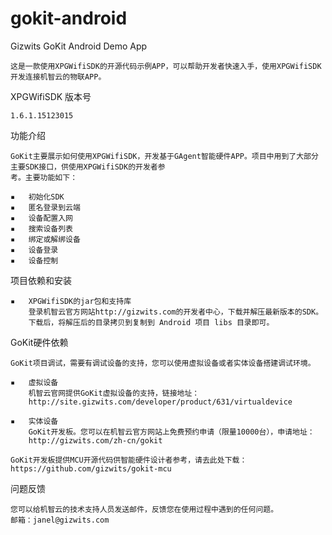 gokit-android
=============

Gizwits GoKit Android Demo App

    这是一款使用XPGWifiSDK的开源代码示例APP，可以帮助开发者快速入手，使用XPGWifiSDK开发连接机智云的物联APP。

XPGWifiSDK 版本号

    1.6.1.15123015

功能介绍

    GoKit主要展示如何使用XPGWifiSDK，开发基于GAgent智能硬件APP。项目中用到了大部分主要SDK接口，供使用XPGWifiSDK的开发者参
    考。主要功能如下：

    ▪	初始化SDK
    ▪	匿名登录到云端
    ▪	设备配置入网
    ▪	搜索设备列表
    ▪	绑定或解绑设备
    ▪	设备登录
    ▪	设备控制


项目依赖和安装

    ▪	XPGWifiSDK的jar包和支持库
        登录机智云官方网站http://gizwits.com的开发者中心，下载并解压最新版本的SDK。
        下载后，将解压后的目录拷贝到复制到 Android 项目 libs 目录即可。



GoKit硬件依赖

    GoKit项目调试，需要有调试设备的支持，您可以使用虚拟设备或者实体设备搭建调试环境。

    ▪	虚拟设备
        机智云官网提供GoKit虚拟设备的支持，链接地址：
        http://site.gizwits.com/developer/product/631/virtualdevice

    ▪	实体设备
        GoKit开发板。您可以在机智云官方网站上免费预约申请（限量10000台），申请地址：
        http://gizwits.com/zh-cn/gokit

    GoKit开发板提供MCU开源代码供智能硬件设计者参考，请去此处下载：https://github.com/gizwits/gokit-mcu



问题反馈

    您可以给机智云的技术支持人员发送邮件，反馈您在使用过程中遇到的任何问题。
    邮箱：janel@gizwits.com
